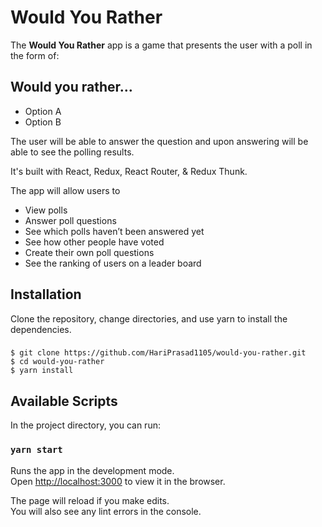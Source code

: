 # Would You Rather


The **Would You Rather** app is a game that presents the user with a poll in the form of:

## Would you rather…

- Option A <br />
- Option B <br />

The user will be able to answer the question and upon answering will be able to see the polling results.

It's built with React, Redux, React Router, & Redux Thunk.

The app will allow users to

- View polls
- Answer poll questions
- See which polls haven’t been answered yet
- See how other people have voted
- Create their own poll questions
- See the ranking of users on a leader board

## Installation
Clone the repository, change directories, and use yarn to install the dependencies.

### 
```
$ git clone https://github.com/HariPrasad1105/would-you-rather.git
$ cd would-you-rather 
$ yarn install
```

## Available Scripts

In the project directory, you can run:

### `yarn start`

Runs the app in the development mode.<br />
Open [http://localhost:3000](http://localhost:3000) to view it in the browser.

The page will reload if you make edits.<br />
You will also see any lint errors in the console.

